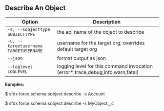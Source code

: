 ## Describe An Object



Option | Description
--- | --- 
```-s, --sobjecttype SOBJECTTYPE``` | the api name of the object to describe
```-u, --targetusername TARGETUSERNAME``` | username for the target org; overrides default target org
```--json``` | format output as json
```--loglevel LOGLEVEL``` | logging level for this command invocation (error*,trace,debug,info,warn,fatal)


__Exmples:__ 

$ sfdx force:schema:sobject:describe -s Account

$ sfdx force:schema:sobject:describe -s MyObject__c


